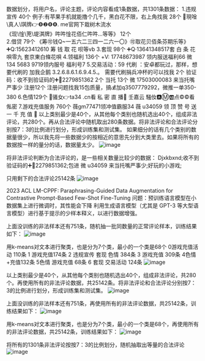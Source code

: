 数据划分，将用户名，评论主题，评论内容看成1条数据，共1301条数据：
1.违规宣传   40个
例子:有苹果手机就能撸个几千，黑白花不限，右上角找我     28个
🌹現唫\真人\琪牌👉❽❷❽❽. me官网下栽树木流水      
《现\惍\茺\堤淇牌》吽吽惍花佰仁吽吽…等等》        12个      
2.借贷   79个
《筹🉑️钱Q~一五六二三四一二六一〇》🉑️取花贝佰条芬期乐等》
➕Q:15623412610 筹 钱 取 花 呗等vb
3.套现   98个
➕Q·13641348517套 白 条 花 唄零九    套京東白條花唄
4.领福利  136个
+V: 17748673987 领内服送福利66
微 134 5683 9719领内服号 福利号7
5.交易活动：59
代刷  ：安卓都玩过，那样，想要代刷的 加我企鹅 3.2.6.8.6.1.6.9.4.5.。‏ ‍‏    需要代刷捐兵冲杯的可以找我   2个
验证码：收不到验证码的➕🐧2279851362     2个
当托 13个   微 17503000083 来当托嘴严事少
注册12个  注册问题找我15包质量，搞💰加q3507779292，微推一单350-380
6.色情129个
🌹骚女👉ta34 .cn看 私 密 直 播🌹 壬嘉云
騒㚢🅰️Ⓜ️🆎点©©看俬密
7.游戏充值服务 760个
薇gm77471领冲值霸服34
薇 u34059 领 顶 赞 号 送 一 千 充 值 🧧
以上类别最少是40个，从其他每个类别也随机选出40个，组成非法评论，共280个。再从合法评论中随机取出280条数据。将非法评论和合法评论分别按7：3的比例进行划分，形成训练集和测试集。
如果细分的话有几个类别的数据量很少，所以我先将一些数据少的按相近的意思先分到大类里去。如果将所有的数据按一样的量分的话，数据量太少。
![image](https://github.com/Cyber-Security-Team/Privacy-Regulations/assets/86655336/2cde11e3-091a-4d3f-a4ee-c0a146417c55)

将非法评论判断为合法评论的，是一些相关数量比较少的数据：
Djxkbxnd;收不到验证码的➕🐧2279851362;包进         微 u34059 来当托嘴严事少;好玩的小游戏;

只用剩下的合法评论25142条
![image](https://github.com/Cyber-Security-Team/Privacy-Regulations/assets/86655336/3c988f79-3a58-41a4-9d7a-3dbbb4cc81cc)

2023 ACL LM-CPPF: Paraphrasing-Guided Data Augmentation for Contrastive Prompt-Based Few-Shot Fine-Tuning
问题：预训练语言模型在小数据集上进行微调时，其性能会下降
利用生成语言模型（尤其是 GPT-3 等大型语言模型）进行基于提示的少样本释义，以进行数据增强。

上面没训练的非法样本还有751条，随机抽一批同数量的正常评论样本，训练结果如下：
![image](https://github.com/Cyber-Security-Team/Privacy-Regulations/assets/86655336/998a9c00-cbe6-4212-b894-0ecfd126198b)

用k-means对文本进行聚类，也是分为7个类，最小的一个类是68个
0游戏充值活动 110条    1 游戏充值174条  2 违规宣传 套现 色情 384条  3 游戏充值 309条  4色情+充值132条   5色情 游戏充值 68条   6 套现 交易活动 124条
![image](https://github.com/Cyber-Security-Team/Privacy-Regulations/assets/86655336/a1c4b96e-38d6-4b90-a411-e3d6b1a69c84)

以上类别最少是40个，从其他每个类别也随机选出40个，组成非法评论，共280个。再使用所有的非法评论数据，共25142条。将非法评论和合法评论分别按7：3的比例进行划分，形成训练集和测试集。
![image](https://github.com/Cyber-Security-Team/Privacy-Regulations/assets/86655336/3c55955f-d193-4074-85e1-69ddafb620a0)

上面没训练的非法样本还有751条，再使用所有的非法评论数据，共25142条，训练结果如下：
![image](https://github.com/Cyber-Security-Team/Privacy-Regulations/assets/86655336/5425367e-afd5-47ca-b994-6bcbbc5b91a3)

用k-means对文本进行聚类，也是分为7个类，最小的一个类是68个，再使用所有的非法评论数据，共25142条，训练结果如下：
![image](https://github.com/Cyber-Security-Team/Privacy-Regulations/assets/86655336/92003fc3-dbfd-4879-82c2-4d0d42913451)

将所有的1301条非法评论按按7：3的比例划分，随机抽取出等量的合法评论
![image](https://github.com/Cyber-Security-Team/Privacy-Regulations/assets/86655336/ab708f88-e669-4d28-984e-35356c099d64)

